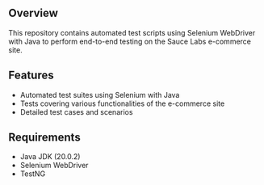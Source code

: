 ## Overview
This repository contains automated test scripts using Selenium WebDriver with Java to perform end-to-end testing on the Sauce Labs e-commerce site.
## Features
- Automated test suites using Selenium with Java
- Tests covering various functionalities of the e-commerce site
- Detailed test cases and scenarios
## Requirements
- Java JDK (20.0.2)
- Selenium WebDriver
- TestNG 
